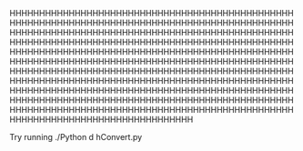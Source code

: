ΗHΗHΗHHHΗΗHΗHHHHΗΗHΗHHΗHΗΗΗHHΗΗHHΗHHHHHHΗΗHΗHHΗHΗΗΗHHΗΗHHΗHHHHHHΗΗHHΗHΗHΗΗΗHHΗΗHΗΗΗHHΗΗHΗΗHHΗHΗHΗΗHΗΗΗHHΗΗΗHΗHHHΗΗHΗHHΗHΗΗHHHHΗHΗΗHΗΗHHHΗΗHΗΗHHHΗΗΗΗHHΗHHΗHHHHHHΗΗΗHΗΗΗHΗΗHΗHHHHΗΗHHHHΗHΗΗΗHΗHHHHΗHHHHHHΗΗΗΗHHΗHΗΗHΗΗΗΗHΗΗΗHΗHΗHHΗHHHHHHΗΗHHΗΗΗHΗΗHHΗHΗHΗΗΗHΗHHHHΗHHHHHHΗΗHHHHΗHΗΗHHΗΗHHΗΗΗHΗHHHΗΗHHΗHΗHΗΗΗHHΗHHHΗHHHHHHΗΗΗHHΗHHΗΗΗHΗHΗHΗΗHΗΗΗHHΗΗHΗΗΗHHΗΗHΗHHΗHΗΗHΗΗΗHHΗΗHHΗΗΗHHΗHHHHHHΗΗHHΗHΗHΗΗHΗΗΗHHΗΗHHHΗΗHΗΗHΗΗΗΗHΗΗHHΗHHHΗΗHHΗHΗHHΗHHHHHHΗΗHΗΗΗΗHΗΗHΗΗΗHHHΗHHHHHHΗΗΗHΗHHHΗΗHΗHHHHΗΗHΗHHΗHΗΗΗHHΗΗHHΗHHHHHHΗΗΗHHΗΗHΗΗHHΗHΗHΗΗHΗΗΗHHΗΗΗHΗHHHΗΗHHΗHΗHΗΗHΗΗΗHHΗΗHHHΗΗHΗΗHHΗHΗ

Try running ./Python d hConvert.py

